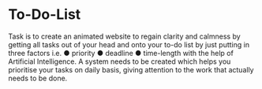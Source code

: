 # To-Do-List
Task is to create an animated website to regain clarity and calmness by getting all tasks out of your head and onto your to-do list by just putting in three factors i.e. ● priority ● deadline ● time-length with the help of Artificial Intelligence. A system needs to be created which helps you prioritise your tasks on daily basis, giving attention to the work that actually needs to be done.
